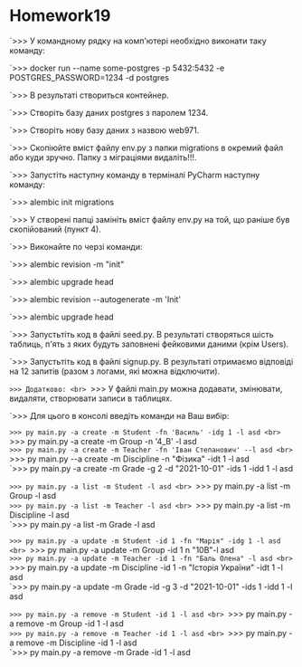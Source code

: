 # Homework19
`>>> У командному рядку на комп'ютері необхідно виконати таку команду: <br>

`>>> docker run --name some-postgres -p 5432:5432 -e POSTGRES_PASSWORD=1234 -d postgres <br>

`>>> В результаті створиться контейнер. <br>

`>>> Cтворіть базу даних postgres з паролем 1234. <br>

`>>> Створіть нову базу даних з назвою web971. <br>

`>>> Скопіюйте вміст файлу env.py з папки migrations в окремий файл або куди зручно. Папку з міграціями видаліть!!!. <br>

`>>> Запустіть наступну команду в терміналі PyCharm наступну команду: <br>

`>>>  alembic init migrations <br>

`>>> У створені папці замініть вміст файлу env.py на той, що раніше був скопійований (пункт 4). <br>

`>>> Виконайте по черзі команди: <br>

`>>> alembic revision -m "init" <br>

`>>> alembic upgrade head <br>

`>>> alembic revision --autogenerate -m 'Init' <br>

`>>> alembic upgrade head <br>

`>>> Запустьтіть код в файлі seed.py. В результаті створяться шість таблиць, п'ять з яких будуть заповнені фейковими даними (крім Users). <br>

`>>> Запустьтіть код в файлі signup.py. В результаті отримаємо відповіді на 12 запитів (разом з логами, які можна відключити). <br>

`>>> Додатково: <br>
`>>> У файлі main.py можна додавати, змінювати, видаляти, створювати записи в таблицях. <br>

`>>> Для цього в консолі введіть команди на Ваш вибір: <br>

`>>> py main.py -a create -m Student -fn 'Василь' -idg 1 -l asd <br>
`>>> py main.py -a create -m Group -n '4_В' -l asd <br>
`>>> py main.py -a create -m Teacher -fn 'Іван Степанович' --l asd <br>
`>>> py main.py --a create -m Discipline -n "Фізика" -idt 1 -l asd <br>
`>>> py main.py -a create -m Grade -g 2 -d "2021-10-01"  -ids 1 -idd 1 -l asd <br>

`>>> py main.py -a list -m Student -l asd <br>
`>>> py main.py -a list -m Group -l asd <br>
`>>> py main.py -a list -m Teacher -l asd <br>
`>>> py main.py -a list -m Discipline -l asd <br>
`>>> py main.py -a list -m Grade -l asd <br>


`>>> py main.py -a update -m Student -id 1 -fn "Марія" -idg 1 -l asd <br>
`>>> py main.py -a update -m Group -id 1 n "10В"-l asd <br>
`>>> py main.py -a update -m Teacher -id 1 -fn "Баль Олена" -l asd <br>
`>>> py main.py -a update -m Discipline -id 1 -n "Історія України" -idt 1 -l asd <br>
`>>> py main.py -a update -m Grade -id  -g 3 -d "2021-10-01"  -ids 1 -idd 1 -l asd <br>


`>>> py main.py -a remove -m Student -id 1 -l asd <br>
`>>> py main.py -a remove -m Group -id 1 -l asd <br>
`>>> py main.py -a remove -m Teacher -id 1 -l asd <br>
`>>> py main.py -a remove -m Discipline -id 1 -l asd <br>
`>>> py main.py -a remove -m Grade -id 1 -l asd <br>
